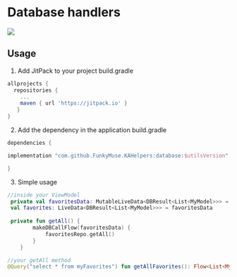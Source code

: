 # Database handlers

[![](https://jitpack.io/v/FunkyMuse/KAHelpers.svg)](https://jitpack.io/#FunkyMuse/KAHelpers)



## Usage
1. Add JitPack to your project build.gradle

```gradle
allprojects {
  repositories {
    ...
    maven { url 'https://jitpack.io' }
   }
}
```

2. Add the dependency in the application build.gradle

```gradle
dependencies {

implementation "com.github.FunkyMuse.KAHelpers:database:$utilsVersion"

}
```

3. Simple usage

```kotlin
//inside your ViewModel
 private val favoritesData: MutableLiveData<DBResult<List<MyModel>>> = MutableLiveData()
 val favorites: LiveData<DBResult<List<MyModel>>> = favoritesData
 
 private fun getAll() {
        makeDBCallFlow(favoritesData) {
            favoritesRepo.getAll()
        }
    }
```

```kotlin
//your getAll method 
@Query("select * from myFavorites") fun getAllFavorites(): Flow<List<MyModel>>

```
